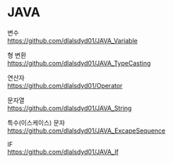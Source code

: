 # JAVA  
  
  
변수  
https://github.com/dlalsdyd01/JAVA_Variable  

형 변환  
https://github.com/dlalsdyd01/JAVA_TypeCasting  

연산자  
https://github.com/dlalsdyd01/Operator  

문자열  
https://github.com/dlalsdyd01/JAVA_String  
  
특수(이스케이스) 문자  
https://github.com/dlalsdyd01/JAVA_ExcapeSequence  

IF  
https://github.com/dlalsdyd01/JAVA_If  
